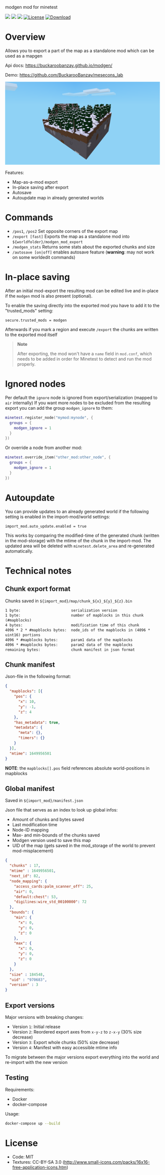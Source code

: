modgen mod for minetest

![](https://github.com/BuckarooBanzay/modgen/workflows/luacheck/badge.svg)
![](https://github.com/BuckarooBanzay/modgen/workflows/test/badge.svg)
![](https://github.com/BuckarooBanzay/modgen/workflows/busted/badge.svg)
[![License](https://img.shields.io/badge/License-MIT%20and%20CC%20BY--SA%203.0-green.svg)](license.txt)
[![Download](https://img.shields.io/badge/Download-ContentDB-blue.svg)](https://content.minetest.net/packages/BuckarooBanzay/modgen)

# Overview

Allows you to export a part of the map as a standalone mod which can be used as a mapgen

Api docs: https://buckaroobanzay.github.io/modgen/

Demo: https://github.com/BuckarooBanzay/mesecons_lab

![Screenshot](./screenshot.png)

Features:
* Map-as-a-mod export
* In-place saving after export
* Autosave
* Autoupdate map in already generated worlds

# Commands

* `/pos1`, `/pos2` Set opposite corners of the export map
* `/export [fast]` Exports the map as a standalone mod into `${worldfolder}/modgen_mod_export`
* `/modgen_stats` Returns some stats about the exported chunks and size
* `/autosave [on|off]` enables autosave feature (**warning**: may not work on some worldedit commands)

# In-place saving

After an initial mod-export the resulting mod can be edited live and in-place
if the `modgen` mod is also present (optional).

To enable the saving directly into the exported mod you have to add it to the "trusted_mods" setting:

```
secure.trusted_mods = modgen
```

Afterwards if you mark a region and execute `/export` the chunks are written to the exported mod itself

> **Note**
>
> After exporting, the mod won't have a `name` field in `mod.conf`, which\
> needs to be added in order for Minetest to detect and run the mod properly.

# Ignored nodes

Per default the `ignore` node is ignored from export/serialization (mapped to `air` internally)
If you want more nodes to be excluded from the resulting export you can add the group `modgen_ignore` to them:

```lua
minetest.register_node("mymod:mynode", {
  groups = {
    modgen_ignore = 1
  }
})
```

Or override a node from another mod:
```lua
minetest.override_item("other_mod:other_node", {
  groups = {
    modgen_ignore = 1
  }
})
```

# Autoupdate

You can provide updates to an already generated world if the following setting is
enabled in the import-mod/world settings:
```
import_mod.auto_update.enabled = true
```

This works by comparing the modified-time of the generated chunk (written in the mod-storage) with the mtime of the chunk in the import-mod.
The updated area will be deleted with `minetest.delete_area` and re-generated automatically.

# Technical notes

## Chunk export format

Chunks saved in `${import_mod}/map/chunk_${x}_${y}_${z}.bin`
```
1 byte:                       serialization version
1 byte:                       number of mapblocks in this chunk (#mapblocks)
4 bytes:                      modification time of this chunk
4096 * 2 * #mapblocks bytes:  node_ids of the mapblocks in (4096 * uint16) portions
4096 * #mapblocks bytes:      param1 data of the mapblocks
4096 * #mapblocks bytes:      param2 data of the mapblocks
remaining bytes:              chunk manifest in json format
```

## Chunk manifest

Json-file in the following format:
```json
{
  "mapblocks": [{
    "pos": {
      "x": 10,
      "y": -1,
      "z": 4
    },
    "has_metadata": true,
    "metadata": {
      "meta": {},
      "timers": {}
    }
  }],
  "mtime": 1649956501
}
```

**NOTE**: the `mapblocks[].pos` field references absolute world-positions in mapblocks

## Global manifest

Saved in `${import_mod}/manifest.json`

Json file that serves as an index to look up global infos:
* Amount of chunks and bytes saved
* Last modification time
* Node-ID mapping
* Max- and min-bounds of the chunks saved
* Modgen version used to save this map
* UID of the map (gets saved in the mod_storage of the world to prevent mod-misplacement)

```json
{
  "chunks" : 17,
  "mtime" : 1649956501,
  "next_id": 82,
  "node_mapping": {
    "access_cards:palm_scanner_off": 25,
    "air": 0,
    "default:chest": 53,
    "digilines:wire_std_00100000": 72
  },
  "bounds": {
    "min": {
      "x": 0,
      "y": 0,
      "z": 0
    },
    "max": {
      "x": 0,
      "y": 0,
      "z": 0
    }
  },
  "size" : 184548,
  "uid" : "970683",
  "version" : 3
}
```

## Export versions

Major versions with breaking changes:

* Version `1`: Initial release
* Version `2`: Reordered export axes from `x-y-z` to `z-x-y` (30% size decrease)
* Version `3`: Export whole chunks (50% size decrease)
* Version `4`: Manifest with easy accessible mtime info

To migrate between the major versions export everything into the world and re-import with the new version

## Testing

Requirements:
* Docker
* docker-compose

Usage:
```bash
docker-compose up --build
```

# License

* Code: MIT
* Textures: CC-BY-SA 3.0 (http://www.small-icons.com/packs/16x16-free-application-icons.htm)
